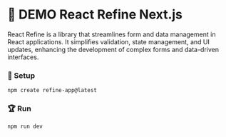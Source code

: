# 🎉 DEMO React Refine Next.js
React Refine is a library that streamlines form and data management in React applications. It simplifies validation, state management, and UI updates, enhancing the development of complex forms and data-driven interfaces.

### 🚀 Setup

```
npm create refine-app@latest
```

### 🏆 Run

```shell
npm run dev
```
